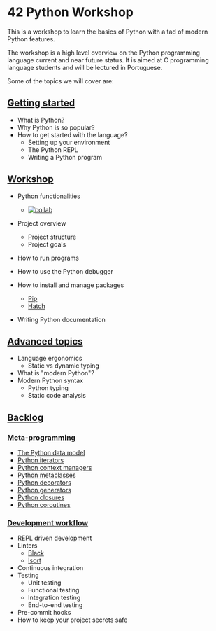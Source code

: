 # 42 Python Workshop

This is a workshop to learn the basics of Python with a tad of modern Python features.

The workshop is a high level overview on the Python programming language current and near future status. It is aimed at C programming language students and will be lectured in Portuguese.

Some of the topics we will cover are:

## [Getting started](#getting-started)

- What is Python?
- Why Python is so popular?
- How to get started with the language?
  - Setting up your environment
  - The Python REPL
  - Writing a Python program

## [Workshop](#workshop)

- Python functionalities
  - <a href ="https://colab.research.google.com/drive/1jv5XDCGtZCh7rFvzY1J55v1_--44QWLO?usp=sharing">![collab](https://camo.githubusercontent.com/84f0493939e0c4de4e6dbe113251b4bfb5353e57134ffd9fcab6b8714514d4d1/68747470733a2f2f636f6c61622e72657365617263682e676f6f676c652e636f6d2f6173736574732f636f6c61622d62616467652e737667)</a>

- Project overview
  - Project structure
  - Project goals
- How to run programs
- How to use the Python debugger
- How to install and manage packages
  - [Pip](https://pip.pypa.io/en/stable/)
  - [Hatch](https://hatch.pypa.io/latest/)
- Writing Python documentation

## [Advanced topics](#advanced-topics)

- Language ergonomics
  - Static vs dynamic typing
- What is "modern Python"?
- Modern Python syntax
  - Python typing
  - Static code analysis

## [Backlog](#backlog)

### [Meta-programming](#meta-programming)

- [The Python data model](https://docs.python.org/3/reference/datamodel.html)
- [Python iterators](https://docs.python.org/3/c-api/iterator.html)
- [Python context managers](https://docs.python.org/3/reference/datamodel.html#context-managers)
- [Python metaclasses](https://docs.python.org/3/reference/datamodel.html#metaclasses)
- [Python decorators](https://docs.python.org/3/reference/datamodel.html#decorators)
- [Python generators](https://docs.python.org/3/reference/datamodel.html#generators)
- [Python closures](https://docs.python.org/3/reference/datamodel.html#closures)
- [Python coroutines](https://docs.python.org/3/reference/datamodel.html#coroutines)

### [Development workflow](#development-workflow)

- REPL driven development
- Linters
  - [Black](https://black.readthedocs.io/en/stable/)
  - [Isort](https://isort.readthedocs.io/en/latest/)
- Continuous integration
- Testing
  - Unit testing
  - Functional testing
  - Integration testing
  - End-to-end testing
- Pre-commit hooks
- How to keep your project secrets safe
